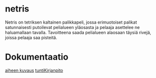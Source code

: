 # netris

Netris on tetriksen kaltainen palikkapeli, jossa erimuotoiset palikat satunnaisesti putoilevat pelialueen yläosasta ja pelaaja asettelee ne  haluamallaan tavalla. Tavoitteena saada pelialueen alaosaan täysiä rivejä, joissa pelaaja saa pisteitä.


# Dokumentaatio

[aiheen kuvaus](dokumentaatio/aiheenKuvausJaRakenne.md)
[tuntiKirjanpito](dokumentaatio/tuntiKirjanpito.md)
